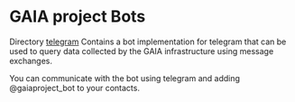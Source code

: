 # GAIA project Bots
Directory [telegram](telegram) Contains a bot implementation for telegram that can be used to query data collected by the GAIA infrastructure using message exchanges.

You can communicate with the bot using telegram and adding @gaiaproject_bot to your contacts.
